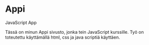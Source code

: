 # Appi
JavaScript App

Tässä on minun Appi sivusto, jonka tein JavaScript kurssille. Työ on toteutettu käyttämällä html, css ja java scriptiä käyttäen.
